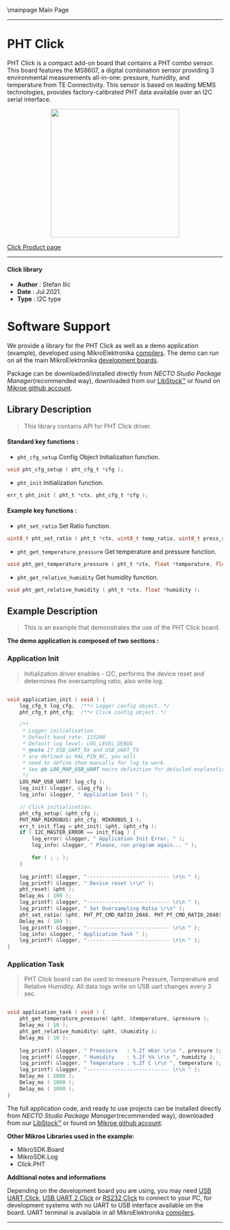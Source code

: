\mainpage Main Page

---
# PHT Click

PHT Click is a compact add-on board that contains a PHT combo sensor. This board features the MS8607, a digital combination sensor providing 3 environmental measurements all-in-one: pressure, humidity, and temperature from TE Connectivity. This sensor is based on leading MEMS technologies, provides factory-calibrated PHT data available over an I2C serial interface.

<p align="center">
  <img src="https://download.mikroe.com/images/click_for_ide/pht_click.png" height=300px>
</p>

[Click Product page](https://www.mikroe.com/pht-click)

---


#### Click library

- **Author**        : Stefan Ilic
- **Date**          : Jul 2021.
- **Type**          : I2C type


# Software Support

We provide a library for the PHT Click
as well as a demo application (example), developed using MikroElektronika
[compilers](https://www.mikroe.com/necto-studio).
The demo can run on all the main MikroElektronika [development boards](https://www.mikroe.com/development-boards).

Package can be downloaded/installed directly from *NECTO Studio Package Manager*(recommended way), downloaded from our [LibStock&trade;](https://libstock.mikroe.com) or found on [Mikroe github account](https://github.com/MikroElektronika/mikrosdk_click_v2/tree/master/clicks).

## Library Description

> This library contains API for PHT Click driver.

#### Standard key functions :

- `pht_cfg_setup` Config Object Initialization function.
```c
void pht_cfg_setup ( pht_cfg_t *cfg );
```

- `pht_init` Initialization function.
```c
err_t pht_init ( pht_t *ctx, pht_cfg_t *cfg );
```

#### Example key functions :

- `pht_set_ratio` Set Ratio function.
```c
uint8_t pht_set_ratio ( pht_t *ctx, uint8_t temp_ratio, uint8_t press_ratio );
```

- `pht_get_temperature_pressure` Get temperature and pressure function.
```c
void pht_get_temperature_pressure ( pht_t *ctx, float *temperature, float *pressure );
```

- `pht_get_relative_humidity` Get humidity function.
```c
void pht_get_relative_humidity ( pht_t *ctx, float *humidity );
```

## Example Description

> This is an example that demonstrates the use of the PHT Click board.

**The demo application is composed of two sections :**

### Application Init

> Initialization driver enables - I2C,  performs the device reset and determines the oversampling ratio,  also write log.

```c

void application_init ( void ) {
    log_cfg_t log_cfg;  /**< Logger config object. */
    pht_cfg_t pht_cfg;  /**< Click config object. */

    /** 
     * Logger initialization.
     * Default baud rate: 115200
     * Default log level: LOG_LEVEL_DEBUG
     * @note If USB_UART_RX and USB_UART_TX 
     * are defined as HAL_PIN_NC, you will 
     * need to define them manually for log to work. 
     * See @b LOG_MAP_USB_UART macro definition for detailed explanation.
     */
    LOG_MAP_USB_UART( log_cfg );
    log_init( &logger, &log_cfg );
    log_info( &logger, " Application Init " );

    // Click initialization.
    pht_cfg_setup( &pht_cfg );
    PHT_MAP_MIKROBUS( pht_cfg, MIKROBUS_1 );
    err_t init_flag = pht_init( &pht, &pht_cfg );
    if ( I2C_MASTER_ERROR == init_flag ) {
        log_error( &logger, " Application Init Error. " );
        log_info( &logger, " Please, run program again... " );

        for ( ; ; );
    }
    
    log_printf( &logger, "--------------------------- \r\n " );
    log_printf( &logger, " Device reset \r\n" );
    pht_reset( &pht );
    Delay_ms ( 100 );
    log_printf( &logger, "--------------------------- \r\n " );
    log_printf( &logger, " Set Oversampling Ratio \r\n" );
    pht_set_ratio( &pht, PHT_PT_CMD_RATIO_2048, PHT_PT_CMD_RATIO_2048);
    Delay_ms ( 100 );
    log_printf( &logger, "--------------------------- \r\n " );
    log_info( &logger, " Application Task " );
    log_printf( &logger, "--------------------------- \r\n " );
}

```

### Application Task

> PHT Click board can be used to measure Pressure, Temperature  and Relative Humidity. All data logs write on USB uart changes every 3 sec.

```c

void application_task ( void ) {
    pht_get_temperature_pressure( &pht, &temperature, &pressure );
    Delay_ms ( 10 );
    pht_get_relative_humidity( &pht, &humidity );
    Delay_ms ( 10 );
    
    log_printf( &logger, " Preassure   : %.2f mbar \r\n ", pressure );
    log_printf( &logger, " Humidity    : %.2f %% \r\n ", humidity );
    log_printf( &logger, " Temperature : %.2f C \r\n ", temperature );
    log_printf( &logger, "--------------------------- \r\n " );
    Delay_ms ( 1000 );
    Delay_ms ( 1000 );
    Delay_ms ( 1000 );
}

```


The full application code, and ready to use projects can be installed directly from *NECTO Studio Package Manager*(recommended way), downloaded from our [LibStock&trade;](https://libstock.mikroe.com) or found on [Mikroe github account](https://github.com/MikroElektronika/mikrosdk_click_v2/tree/master/clicks).

**Other Mikroe Libraries used in the example:**

- MikroSDK.Board
- MikroSDK.Log
- Click.PHT

**Additional notes and informations**

Depending on the development board you are using, you may need
[USB UART Click](https://www.mikroe.com/usb-uart-click),
[USB UART 2 Click](https://www.mikroe.com/usb-uart-2-click) or
[RS232 Click](https://www.mikroe.com/rs232-click) to connect to your PC, for
development systems with no UART to USB interface available on the board. UART
terminal is available in all MikroElektronika
[compilers](https://shop.mikroe.com/compilers).

---
